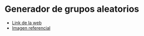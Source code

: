 # Generador de grupos aleatorios
- [Link de la web](https://juansw18.github.io/Web_RandomTeamGenerator/index.html)
- [Imagen referencial](https://drive.google.com/file/d/1ENxvLupB3AcUObpkZRcTa4D8udegAAgJ/view?usp=sharing)

